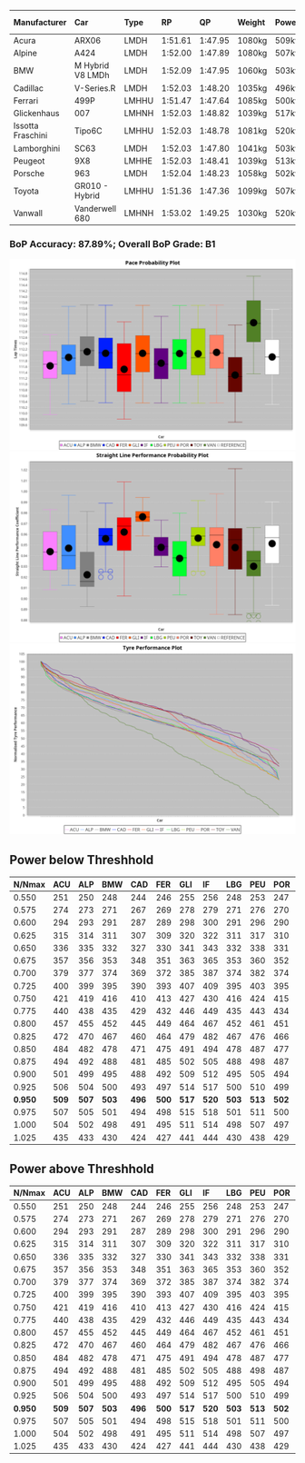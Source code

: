|Manufacturer|Car|Type|RP|QP|Weight|Power¹|Threshhold|PINC|Power²|E/Stint|AVG Vmax|FDS|RDLC|L/Stint|BOP-Grade|ModelAccuracy|ModelPoints|Match%|
|:-|:-|:-|:-|:-|:-|:-|:-|:-|:-|:-|:-|:-|:-|:-|:-|:-|:-|:-|
|Acura|ARX06|LMDH|1:51.61|1:47.95|1080kg|509kw|210.0kph|0%|509kw|907MJ|281.92kph|-|0.99|33|-D1|100.00%|995|69.30%|
|Alpine|A424|LMDH|1:52.00|1:47.89|1080kg|507kw|210.0kph|0%|507kw|903MJ|282.26kph|-|0.99|33|~A1|81.46%|523|100.00%|
|BMW|M Hybrid V8 LMDh|LMDH|1:52.09|1:47.95|1060kg|503kw|210.0kph|0%|503kw|890MJ|278.92kph|-|1.01|33|~A1|98.60%|1690|99.59%|
|Cadillac|V-Series.R|LMDH|1:52.03|1:48.20|1035kg|496kw|210.0kph|0%|496kw|871MJ|283.58kph|-|1.02|33|+A2|98.38%|1765|94.15%|
|Ferrari|499P|LMHHU|1:51.47|1:47.64|1085kg|500kw|210.0kph|0%|500kw|885MJ|283.84kph|190kph|1.01|33|-C1|92.24%|2247|79.90%|
|Glickenhaus|007|LMHNH|1:52.03|1:48.82|1039kg|517kw|210.0kph|0%|517kw|911MJ|288.66kph|-|0.94|33|+B1|96.18%|554|86.83%|
|Issotta Fraschini|Tipo6C|LMHHU|1:52.03|1:48.78|1081kg|520kw|210.0kph|0%|520kw|923MJ|283.24kph|190kph|1.03|33|+A2|66.67%|96|92.98%|
|Lamborghini|SC63|LMDH|1:52.03|1:47.80|1041kg|503kw|210.0kph|0%|503kw|884MJ|281.85kph|-|1.05|33|+A2|96.77%|419|92.65%|
|Peugeot|9X8|LMHHE|1:52.03|1:48.41|1039kg|513kw|210.0kph|0%|513kw|905MJ|284.94kph|150kph|1.02|33|~A1|87.65%|1795|100.00%|
|Porsche|963|LMDH|1:52.04|1:48.23|1058kg|502kw|210.0kph|0%|502kw|888MJ|283.13kph|-|1.01|33|~A1|96.81%|5438|100.00%|
|Toyota|GR010 - Hybrid|LMHHU|1:51.36|1:47.36|1099kg|507kw|210.0kph|0%|507kw|903MJ|281.74kph|190kph|1.00|33|-C1|86.04%|1751|77.15%|
|Vanwall|Vanderwell 680|LMHNH|1:53.02|1:49.25|1030kg|520kw|210.0kph|0%|520kw|908MJ|281.48kph|-|1.01|33|+D2|91.42%|501|62.09%|

### BoP Accuracy: 87.89%; Overall BoP Grade: B1
![PACECHART](./IMG/ACOMETHOD.png)
![STRAIGHTLINEPERFORMANCECHART](./IMG/ACOMETHOD_sp.png)
![TYREPERFORMANCECHART](./IMG/ACOMETHOD_tw.png)

## Power below Threshhold
|N/Nmax|ACU|ALP|BMW|CAD|FER|GLI|IF|LBG|PEU|POR|TOY|VAN|
|:-|:-|:-|:-|:-|:-|:-|:-|:-|:-|:-|:-|:-|
|0.550|251|250|248|244|246|255|256|248|253|247|250|256|
|0.575|274|273|271|267|269|278|279|271|276|270|273|279|
|0.600|294|293|291|287|289|298|300|291|296|290|293|300|
|0.625|315|314|311|307|309|320|322|311|317|310|314|322|
|0.650|336|335|332|327|330|341|343|332|338|331|335|343|
|0.675|357|356|353|348|351|363|365|353|360|352|356|365|
|0.700|379|377|374|369|372|385|387|374|382|374|377|387|
|0.725|400|399|395|390|393|407|409|395|403|395|399|409|
|0.750|421|419|416|410|413|427|430|416|424|415|419|430|
|0.775|440|438|435|429|432|446|449|435|443|434|438|449|
|0.800|457|455|452|445|449|464|467|452|461|451|455|467|
|0.825|472|470|467|460|464|479|482|467|476|466|470|482|
|0.850|484|482|478|471|475|491|494|478|487|477|482|494|
|0.875|494|492|488|481|485|502|505|488|498|487|492|505|
|0.900|501|499|495|488|492|509|512|495|505|494|499|512|
|0.925|506|504|500|493|497|514|517|500|510|499|504|517|
|**0.950**|**509**|**507**|**503**|**496**|**500**|**517**|**520**|**503**|**513**|**502**|**507**|**520**|
|0.975|507|505|501|494|498|515|518|501|511|500|505|518|
|1.000|504|502|498|491|495|511|514|498|507|497|502|514|
|1.025|435|433|430|424|427|441|444|430|438|429|433|444|

## Power above Threshhold
|N/Nmax|ACU|ALP|BMW|CAD|FER|GLI|IF|LBG|PEU|POR|TOY|VAN|
|:-|:-|:-|:-|:-|:-|:-|:-|:-|:-|:-|:-|:-|
|0.550|251|250|248|244|246|255|256|248|253|247|250|256|
|0.575|274|273|271|267|269|278|279|271|276|270|273|279|
|0.600|294|293|291|287|289|298|300|291|296|290|293|300|
|0.625|315|314|311|307|309|320|322|311|317|310|314|322|
|0.650|336|335|332|327|330|341|343|332|338|331|335|343|
|0.675|357|356|353|348|351|363|365|353|360|352|356|365|
|0.700|379|377|374|369|372|385|387|374|382|374|377|387|
|0.725|400|399|395|390|393|407|409|395|403|395|399|409|
|0.750|421|419|416|410|413|427|430|416|424|415|419|430|
|0.775|440|438|435|429|432|446|449|435|443|434|438|449|
|0.800|457|455|452|445|449|464|467|452|461|451|455|467|
|0.825|472|470|467|460|464|479|482|467|476|466|470|482|
|0.850|484|482|478|471|475|491|494|478|487|477|482|494|
|0.875|494|492|488|481|485|502|505|488|498|487|492|505|
|0.900|501|499|495|488|492|509|512|495|505|494|499|512|
|0.925|506|504|500|493|497|514|517|500|510|499|504|517|
|**0.950**|**509**|**507**|**503**|**496**|**500**|**517**|**520**|**503**|**513**|**502**|**507**|**520**|
|0.975|507|505|501|494|498|515|518|501|511|500|505|518|
|1.000|504|502|498|491|495|511|514|498|507|497|502|514|
|1.025|435|433|430|424|427|441|444|430|438|429|433|444|

